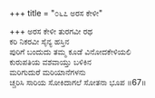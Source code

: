 +++
title = "೦೬೭ ಅರಸ ಕೇಳೀ"

+++
ಅರಸ ಕೇಳೀ ತುರಗವೀ ರಥ   
ಕರಿ ನಿಕರವೀ ಸೈನ್ಯ ಹಸ್ತಿನ  
ಪುರಿಗೆ ಬಂದುದು ತಮ್ಮ ಕೂಡೆ ವಿನೋದಕೇಳಿಯಲಿ  
ಕುರುಪತಿಯ ವಶವಾಯ್ತು ಬಳಿಕಿನ  
ಮರಿಗುದುರೆ ಮರಿಯಾನೆಗಳನು  
ಚ್ಚರಿಸಿ ಸಾರಿಯ ಸೋಕಿದಾಗಲೆ ಸೋತನಾ ಭೂಪ    ॥67॥